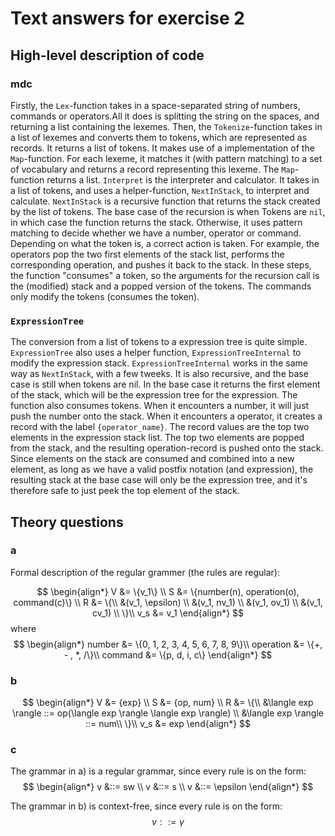 # Text answers for exercise 2

## High-level description of code

### mdc

Firstly, the `Lex`-function takes in a space-separated string of numbers, commands or operators.All it does is splitting the string on the spaces, and returning a list containing the lexemes.
Then, the `Tokenize`-function takes in a list of lexemes and converts them to tokens, which are represented as records. It returns a list of tokens. It makes use of a implementation of the `Map`-function. For each lexeme, it matches it (with pattern matching) to a set of vocabulary and returns a record representing this lexeme. The `Map`-function returns a list.
`Interpret` is the interpreter and calculator. It takes in a list of tokens, and uses a helper-function, `NextInStack`, to interpret and calculate. `NextInStack` is a recursive function that returns the stack created by the list of tokens. The base case of the recursion is when Tokens are `nil`, in which case the function returns the stack. Otherwise, it uses pattern matching to decide whether we have a number, operator or command. Depending on what the token is, a correct action is taken. For example, the operators pop the two first elements of the stack list, performs the corresponding operation, and pushes it back to the stack. In these steps, the function "consumes" a token, so the arguments for the recursion call is the (modified) stack and a popped version of the tokens. The commands only modify the tokens (consumes the token).

### `ExpressionTree`

The conversion from a list of tokens to a expression tree is quite simple. `ExpressionTree` also uses a helper function, `ExpressionTreeInternal` to modify the expression stack. `ExpressionTreeInternal` works in the same way as `NextInStack`, with a few tweeks. It is also recursive, and the base case is still when tokens are nil. In the base case it returns the first element of the stack, which will be the expression tree for the expression. The function also consumes tokens. When it encounters a number, it will just push the number onto the stack. When it encounters a operator, it creates a record with the label `{operator_name}`. The record values are the top two elements in the expression stack list. The top two elements are popped from the stack, and the resulting operation-record is pushed onto the stack. Since elements on the stack are consumed and combined into a new element, as long as we have a valid postfix notation (and expression), the resulting stack at the base case will only be the expression tree, and it's therefore safe to just peek the top element of the stack.

## Theory questions

### a

Formal description of the regular grammer (the rules are regular):

$$
\begin{align*}
V &= \{v_1\} \\
S &= \{number(n), operation(o), command(c)\} \\
R &= \{\\
  &(v_1, \epsilon) \\
  &(v_1, nv_1) \\
  &(v_1, ov_1) \\
  &(v_1, cv_1) \\
\}\\
v_s &= v_1
\end{align*}
$$
where
$$
\begin{align*}
number &= \{0, 1, 2, 3, 4, 5, 6, 7, 8, 9\}\\
operation &= \{+, - , *, /\}\\
command &= \{p, d, i, c\}
\end{align*}
$$

### b

$$
\begin{align*}
V &= {exp} \\
S &= {op, num} \\
R &= \{\\
&\langle exp \rangle ::= op(\langle exp \rangle \langle exp \rangle) \\
&\langle exp \rangle ::= num\\
\}\\
v_s &= exp
\end{align*}
$$

### c

The grammar in a) is a regular grammar, since every rule is on the form:
$$
\begin{align*}
v &::= sw \\
v &::= s \\
v &::= \epsilon
\end{align*}
$$

The grammar in b) is context-free, since every rule is on the form:
$$
v ::= \gamma
$$